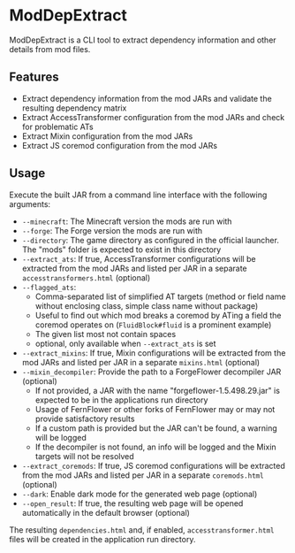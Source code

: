 # ModDepExtract

ModDepExtract is a CLI tool to extract dependency information and other details from mod files.

## Features

- Extract dependency information from the mod JARs and validate the resulting dependency matrix
- Extract AccessTransformer configuration from the mod JARs and check for problematic ATs
- Extract Mixin configuration from the mod JARs
- Extract JS coremod configuration from the mod JARs

## Usage

Execute the built JAR from a command line interface with the following arguments:

- `--minecraft`: The Minecraft version the mods are run with
- `--forge`: The Forge version the mods are run with
- `--directory`: The game directory as configured in the official launcher. The "mods" folder is expected to exist in this directory
- `--extract_ats`: If true, AccessTransformer configurations will be extracted from the mod JARs and listed per JAR in a separate `accesstransformers.html` (optional)
- `--flagged_ats`:
  - Comma-separated list of simplified AT targets (method or field name without enclosing class, simple class name without package)
  - Useful to find out which mod breaks a coremod by ATing a field the coremod operates on (`FluidBlock#fluid` is a prominent example)
  - The given list most not contain spaces
  - optional, only available when `--extract_ats` is set
- `--extract_mixins`: If true, Mixin configurations will be extracted from the mod JARs and listed per JAR in a separate `mixins.html` (optional)
- `--mixin_decompiler`: Provide the path to a ForgeFlower decompiler JAR (optional)
  - If not provided, a JAR with the name "forgeflower-1.5.498.29.jar" is expected to be in the applications run directory
  - Usage of FernFlower or other forks of FernFlower may or may not provide satisfactory results
  - If a custom path is provided but the JAR can't be found, a warning will be logged
  - If the decompiler is not found, an info will be logged and the Mixin targets will not be resolved
- `--extract_coremods`: If true, JS coremod configurations will be extracted from the mod JARs and listed per JAR in a separate `coremods.html` (optional)
- `--dark`: Enable dark mode for the generated web page (optional)
- `--open_result`: If true, the resulting web page will be opened automatically in the default browser (optional)

The resulting `dependencies.html` and, if enabled, `accesstransformer.html` files will be created in the application run directory.
